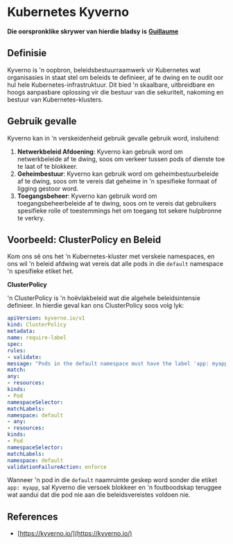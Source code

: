 # Kubernetes Kyverno

**Die oorspronklike skrywer van hierdie bladsy is** [**Guillaume**](https://www.linkedin.com/in/guillaume-chapela-ab4b9a196)

## Definisie&#x20;

Kyverno is 'n oopbron, beleidsbestuurraamwerk vir Kubernetes wat organisasies in staat stel om beleids te definieer, af te dwing en te oudit oor hul hele Kubernetes-infrastruktuur. Dit bied 'n skaalbare, uitbreidbare en hoogs aanpasbare oplossing vir die bestuur van die sekuriteit, nakoming en bestuur van Kubernetes-klusters.

## Gebruik gevalle

Kyverno kan in 'n verskeidenheid gebruik gevalle gebruik word, insluitend:

1. **Netwerkbeleid Afdoening**: Kyverno kan gebruik word om netwerkbeleide af te dwing, soos om verkeer tussen pods of dienste toe te laat of te blokkeer.
2. **Geheimbestuur**: Kyverno kan gebruik word om geheimbestuurbeleide af te dwing, soos om te vereis dat geheime in 'n spesifieke formaat of ligging gestoor word.
3. **Toegangsbeheer**: Kyverno kan gebruik word om toegangsbeheerbeleide af te dwing, soos om te vereis dat gebruikers spesifieke rolle of toestemmings het om toegang tot sekere hulpbronne te verkry.

## **Voorbeeld: ClusterPolicy en Beleid**

Kom ons sê ons het 'n Kubernetes-kluster met verskeie namespaces, en ons wil 'n beleid afdwing wat vereis dat alle pods in die `default` namespace 'n spesifieke etiket het.

**ClusterPolicy**

'n ClusterPolicy is 'n hoëvlakbeleid wat die algehele beleidsintensie definieer. In hierdie geval kan ons ClusterPolicy soos volg lyk:
```yaml
apiVersion: kyverno.io/v1
kind: ClusterPolicy
metadata:
name: require-label
spec:
rules:
- validate:
message: "Pods in the default namespace must have the label 'app: myapp'"
match:
any:
- resources:
kinds:
- Pod
namespaceSelector:
matchLabels:
namespace: default
- any:
- resources:
kinds:
- Pod
namespaceSelector:
matchLabels:
namespace: default
validationFailureAction: enforce
```
Wanneer 'n pod in die `default` naamruimte geskep word sonder die etiket `app: myapp`, sal Kyverno die versoek blokkeer en 'n foutboodskap teruggee wat aandui dat die pod nie aan die beleidsvereistes voldoen nie.

## References

* [https://kyverno.io/](https://kyverno.io/)
